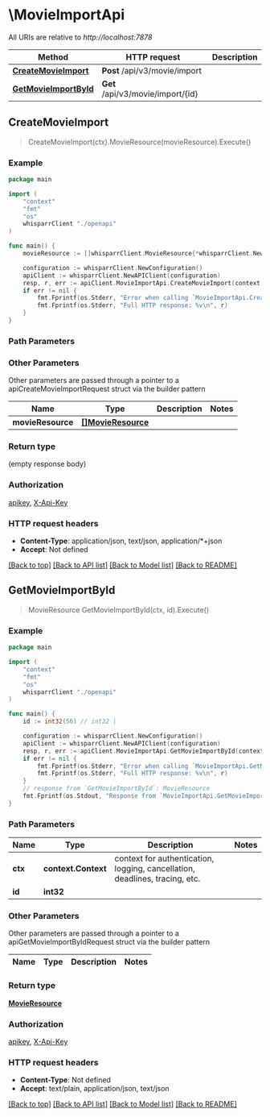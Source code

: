 # \MovieImportApi

All URIs are relative to *http://localhost:7878*

Method | HTTP request | Description
------------- | ------------- | -------------
[**CreateMovieImport**](MovieImportApi.md#CreateMovieImport) | **Post** /api/v3/movie/import | 
[**GetMovieImportById**](MovieImportApi.md#GetMovieImportById) | **Get** /api/v3/movie/import/{id} | 



## CreateMovieImport

> CreateMovieImport(ctx).MovieResource(movieResource).Execute()



### Example

```go
package main

import (
    "context"
    "fmt"
    "os"
    whisparrClient "./openapi"
)

func main() {
    movieResource := []whisparrClient.MovieResource{*whisparrClient.NewMovieResource()} // []MovieResource |  (optional)

    configuration := whisparrClient.NewConfiguration()
    apiClient := whisparrClient.NewAPIClient(configuration)
    resp, r, err := apiClient.MovieImportApi.CreateMovieImport(context.Background()).MovieResource(movieResource).Execute()
    if err != nil {
        fmt.Fprintf(os.Stderr, "Error when calling `MovieImportApi.CreateMovieImport``: %v\n", err)
        fmt.Fprintf(os.Stderr, "Full HTTP response: %v\n", r)
    }
}
```

### Path Parameters



### Other Parameters

Other parameters are passed through a pointer to a apiCreateMovieImportRequest struct via the builder pattern


Name | Type | Description  | Notes
------------- | ------------- | ------------- | -------------
 **movieResource** | [**[]MovieResource**](MovieResource.md) |  | 

### Return type

 (empty response body)

### Authorization

[apikey](../README.md#apikey), [X-Api-Key](../README.md#X-Api-Key)

### HTTP request headers

- **Content-Type**: application/json, text/json, application/*+json
- **Accept**: Not defined

[[Back to top]](#) [[Back to API list]](../README.md#documentation-for-api-endpoints)
[[Back to Model list]](../README.md#documentation-for-models)
[[Back to README]](../README.md)


## GetMovieImportById

> MovieResource GetMovieImportById(ctx, id).Execute()



### Example

```go
package main

import (
    "context"
    "fmt"
    "os"
    whisparrClient "./openapi"
)

func main() {
    id := int32(56) // int32 | 

    configuration := whisparrClient.NewConfiguration()
    apiClient := whisparrClient.NewAPIClient(configuration)
    resp, r, err := apiClient.MovieImportApi.GetMovieImportById(context.Background(), id).Execute()
    if err != nil {
        fmt.Fprintf(os.Stderr, "Error when calling `MovieImportApi.GetMovieImportById``: %v\n", err)
        fmt.Fprintf(os.Stderr, "Full HTTP response: %v\n", r)
    }
    // response from `GetMovieImportById`: MovieResource
    fmt.Fprintf(os.Stdout, "Response from `MovieImportApi.GetMovieImportById`: %v\n", resp)
}
```

### Path Parameters


Name | Type | Description  | Notes
------------- | ------------- | ------------- | -------------
**ctx** | **context.Context** | context for authentication, logging, cancellation, deadlines, tracing, etc.
**id** | **int32** |  | 

### Other Parameters

Other parameters are passed through a pointer to a apiGetMovieImportByIdRequest struct via the builder pattern


Name | Type | Description  | Notes
------------- | ------------- | ------------- | -------------


### Return type

[**MovieResource**](MovieResource.md)

### Authorization

[apikey](../README.md#apikey), [X-Api-Key](../README.md#X-Api-Key)

### HTTP request headers

- **Content-Type**: Not defined
- **Accept**: text/plain, application/json, text/json

[[Back to top]](#) [[Back to API list]](../README.md#documentation-for-api-endpoints)
[[Back to Model list]](../README.md#documentation-for-models)
[[Back to README]](../README.md)


